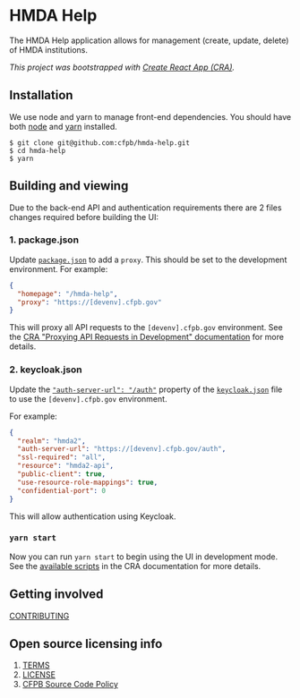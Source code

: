 # HMDA Help

The HMDA Help application allows for management (create, update, delete) of HMDA institutions.

_This project was bootstrapped with [Create React App (CRA)](https://facebook.github.io/create-react-app/)._

## Installation

We use node and yarn to manage front-end dependencies. You should have both [node](https://nodejs.org/en/) and [yarn](https://yarnpkg.com/lang/en/docs/install/) installed.

```shell
$ git clone git@github.com:cfpb/hmda-help.git
$ cd hmda-help
$ yarn
```

## Building and viewing

Due to the back-end API and authentication requirements there are 2 files changes required before building the UI:

### 1. package.json

Update [`package.json`](package.json) to add a `proxy`. This should be set to the development environment. For example:

```json
{
  "homepage": "/hmda-help",
  "proxy": "https://[devenv].cfpb.gov"
}
```

This will proxy all API requests to the `[devenv].cfpb.gov` environment. See the [CRA "Proxying API Requests in Development" documentation](https://facebook.github.io/create-react-app/docs/proxying-api-requests-in-development) for more details.

### 2. keycloak.json

Update the [`"auth-server-url": "/auth"`](https://github.com/cfpb/hmda-help/blob/2a36dd2ce3e65d2e5fd42e3c849566aa30359596/public/keycloak.json#L3) property of the [`keycloak.json`](public/keycloak.json) file to use the `[devenv].cfpb.gov` environment.

For example:

```json
{
  "realm": "hmda2",
  "auth-server-url": "https://[devenv].cfpb.gov/auth",
  "ssl-required": "all",
  "resource": "hmda2-api",
  "public-client": true,
  "use-resource-role-mappings": true,
  "confidential-port": 0
}
```

This will allow authentication using Keycloak.

### `yarn start`

Now you can run `yarn start` to begin using the UI in development mode. See the [available scripts](https://facebook.github.io/create-react-app/docs/available-scripts) in the CRA documentation for more details.

## Getting involved

[CONTRIBUTING](CONTRIBUTING.md)

## Open source licensing info

1. [TERMS](TERMS.md)
2. [LICENSE](LICENSE)
3. [CFPB Source Code Policy](https://github.com/cfpb/source-code-policy/)
